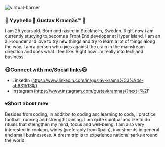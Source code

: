 
![viritual-banner](https://user-images.githubusercontent.com/113347416/199127338-ad61ca10-8c6d-4180-99b1-1f069fc01ceb.png)

### 🌟 Yyyhello 👋 Gustav Kramnäs™️ 🌟
I am 25 years old. Born and raised in Stockholm, Sweden. Right now i am currently studying to become a Front End developer at Hyper Island. I am an all-rounder and love to try new things and try to learn a lot of things along the way. I am a person who goes against the grain in the mainstream direction and does what I feel like. Right now I'm really into tech and business.


### 😃Connect with me/Social links😃
- LinkedIn (https://www.linkedin.com/in/gustav-kramn%C3%A4s-ab6315138/)
- Instagram (https://www.instagram.com/gustavkramnas/?next=%2F


### 💀Short about me💀
Besides from coding, in addition to coding and learning to code, I practice football, running and strength training. I am quite spiritual and like to do rituals that strengthen my mind, focus and well-being. I am also very interested in cooking, wines (preferably from Spain), investments in general and small businessess. A dream trip is to experience national parks around the world.







<!--
**gustavkramnas/gustavkramnas** is a ✨ _special_ ✨ repository because its `README.md` (this file) appears on your GitHub profile.

Here are some ideas to get you started:

- 🔭 I’m currently working on ...
- 🌱 I’m currently learning ...
- 👯 I’m looking to collaborate on ...
- 🤔 I’m looking for help with ...
- 💬 Ask me about ...
- 📫 How to reach me: ...
- 😄 Pronouns: ...
- ⚡ Fun fact: ...
-->
